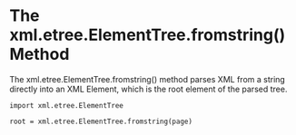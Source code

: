 # The xml.etree.ElementTree.fromstring\(\) Method

The xml.etree.ElementTree.fromstring\(\) method parses XML from a string directly into an XML Element, which is the root element of the parsed tree.

```
import xml.etree.ElementTree

root = xml.etree.ElementTree.fromstring(page)
```



